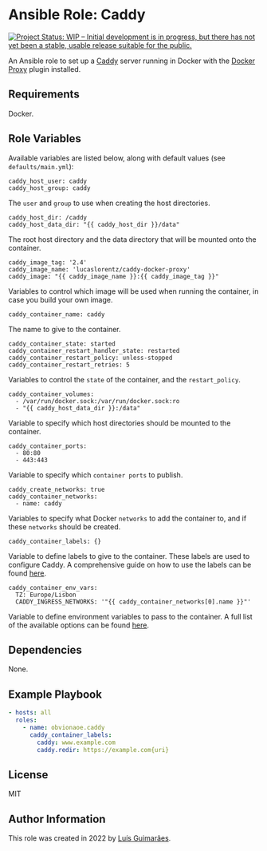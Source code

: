 # Ansible Role: Caddy

<!-- [![CI](https://github.com/obvionaoe/ansible-role-caddy/workflows/CI/badge.svg?event=push)](https://github.com/obvionaoe/ansible-role-caddy/actions?query=workflow%3ACI) -->
[![Project Status: WIP – Initial development is in progress, but there has not yet been a stable, usable release suitable for the public.](https://www.repostatus.org/badges/latest/wip.svg)](https://www.repostatus.org/#wip)

An Ansible role to set up a [Caddy](https://caddyserver.com/) server running in Docker with the [Docker Proxy](https://github.com/lucaslorentz/caddy-docker-proxy) plugin installed.

## Requirements

Docker.

## Role Variables

Available variables are listed below, along with default values (see `defaults/main.yml`):

    caddy_host_user: caddy
    caddy_host_group: caddy

The `user` and `group` to use when creating the host directories.

    caddy_host_dir: /caddy
    caddy_host_data_dir: "{{ caddy_host_dir }}/data"

The root host directory and the data directory that will be mounted onto the container.

    caddy_image_tag: '2.4'
    caddy_image_name: 'lucaslorentz/caddy-docker-proxy'
    caddy_image: "{{ caddy_image_name }}:{{ caddy_image_tag }}"

Variables to control which image will be used when running the container, in case you build your own image.

    caddy_container_name: caddy

The name to give to the container.

    caddy_container_state: started
    caddy_container_restart_handler_state: restarted
    caddy_container_restart_policy: unless-stopped
    caddy_container_restart_retries: 5

Variables to control the `state` of the container, and the `restart_policy`.

    caddy_container_volumes:
      - /var/run/docker.sock:/var/run/docker.sock:ro
      - "{{ caddy_host_data_dir }}:/data"

Variable to specify which host directories should be mounted to the container.

    caddy_container_ports:
      - 80:80
      - 443:443

Variable to specify which `container ports` to publish.

    caddy_create_networks: true
    caddy_container_networks:
      - name: caddy

Variables to specify what Docker `networks` to add the container to, and if these `networks` should be created.

    caddy_container_labels: {}

Variable to define labels to give to the container. These labels are used to configure Caddy. A comprehensive guide on how to use the labels can be found [here](https://github.com/lucaslorentz/caddy-docker-proxy#caddy-cli).

    caddy_container_env_vars:
      TZ: Europe/Lisbon
      CADDY_INGRESS_NETWORKS: '"{{ caddy_container_networks[0].name }}"'

Variable to define environment variables to pass to the container. A full list of the available options can be found [here](https://github.com/lucaslorentz/caddy-docker-proxy#caddy-cli).

## Dependencies

None.

## Example Playbook

```yaml
- hosts: all
  roles:
    - name: obvionaoe.caddy
      caddy_container_labels:
        caddy: www.example.com
        caddy.redir: https://example.com{uri}
```

## License

MIT


## Author Information

This role was created in 2022 by [Luís Guimarâes](https://obvionaoe.xyz).
